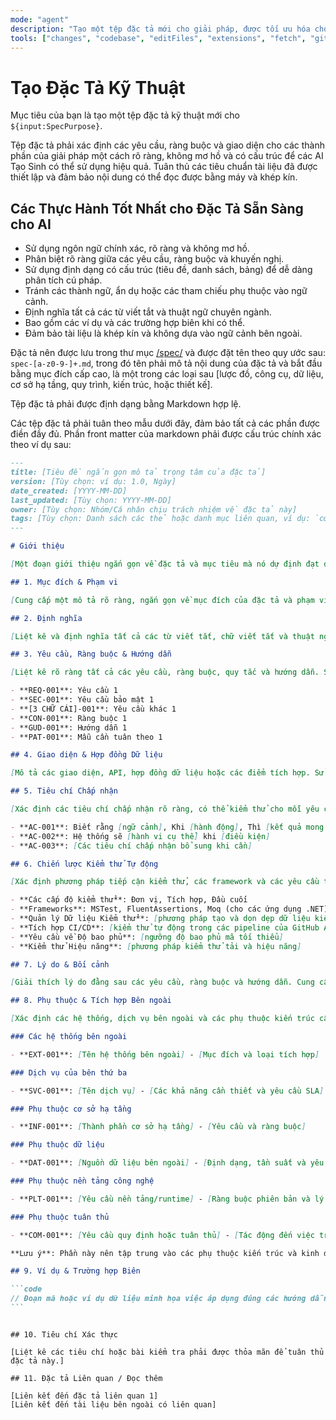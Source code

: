 ```yaml
---
mode: "agent"
description: "Tạo một tệp đặc tả mới cho giải pháp, được tối ưu hóa cho việc sử dụng bởi AI Tạo Sinh."
tools: ["changes", "codebase", "editFiles", "extensions", "fetch", "githubRepo", "openSimpleBrowser", "problems", "runTasks", "search", "searchResults", "terminalLastCommand", "terminalSelection", "testFailure", "usages", "vscodeAPI"]
---
```


# Tạo Đặc Tả Kỹ Thuật

Mục tiêu của bạn là tạo một tệp đặc tả kỹ thuật mới cho `${input:SpecPurpose}`.

Tệp đặc tả phải xác định các yêu cầu, ràng buộc và giao diện cho các thành phần của giải pháp một cách rõ ràng, không mơ hồ và có cấu trúc để các AI Tạo Sinh có thể sử dụng hiệu quả. Tuân thủ các tiêu chuẩn tài liệu đã được thiết lập và đảm bảo nội dung có thể đọc được bằng máy và khép kín.

## Các Thực Hành Tốt Nhất cho Đặc Tả Sẵn Sàng cho AI

- Sử dụng ngôn ngữ chính xác, rõ ràng và không mơ hồ.
- Phân biệt rõ ràng giữa các yêu cầu, ràng buộc và khuyến nghị.
- Sử dụng định dạng có cấu trúc (tiêu đề, danh sách, bảng) để dễ dàng phân tích cú pháp.
- Tránh các thành ngữ, ẩn dụ hoặc các tham chiếu phụ thuộc vào ngữ cảnh.
- Định nghĩa tất cả các từ viết tắt và thuật ngữ chuyên ngành.
- Bao gồm các ví dụ và các trường hợp biên khi có thể.
- Đảm bảo tài liệu là khép kín và không dựa vào ngữ cảnh bên ngoài.

Đặc tả nên được lưu trong thư mục [/spec/](/spec/) và được đặt tên theo quy ước sau: `spec-[a-z0-9-]+.md`, trong đó tên phải mô tả nội dung của đặc tả và bắt đầu bằng mục đích cấp cao, là một trong các loại sau [lược đồ, công cụ, dữ liệu, cơ sở hạ tầng, quy trình, kiến trúc, hoặc thiết kế].

Tệp đặc tả phải được định dạng bằng Markdown hợp lệ.

Các tệp đặc tả phải tuân theo mẫu dưới đây, đảm bảo tất cả các phần được điền đầy đủ. Phần front matter của markdown phải được cấu trúc chính xác theo ví dụ sau:

````md
---
title: [Tiêu đề ngắn gọn mô tả trọng tâm của đặc tả]
version: [Tùy chọn: ví dụ: 1.0, Ngày]
date_created: [YYYY-MM-DD]
last_updated: [Tùy chọn: YYYY-MM-DD]
owner: [Tùy chọn: Nhóm/Cá nhân chịu trách nhiệm về đặc tả này]
tags: [Tùy chọn: Danh sách các thẻ hoặc danh mục liên quan, ví dụ: `cơ sở hạ tầng`, `quy trình`, `thiết kế`, `ứng dụng`, v.v.]
---

# Giới thiệu

[Một đoạn giới thiệu ngắn gọn về đặc tả và mục tiêu mà nó dự định đạt được.]

## 1. Mục đích & Phạm vi

[Cung cấp một mô tả rõ ràng, ngắn gọn về mục đích của đặc tả và phạm vi áp dụng của nó. Nêu rõ đối tượng dự kiến và bất kỳ giả định nào.]

## 2. Định nghĩa

[Liệt kê và định nghĩa tất cả các từ viết tắt, chữ viết tắt và thuật ngữ chuyên ngành được sử dụng trong đặc tả này.]

## 3. Yêu cầu, Ràng buộc & Hướng dẫn

[Liệt kê rõ ràng tất cả các yêu cầu, ràng buộc, quy tắc và hướng dẫn. Sử dụng dấu đầu dòng hoặc bảng để rõ ràng.]

- **REQ-001**: Yêu cầu 1
- **SEC-001**: Yêu cầu bảo mật 1
- **[3 CHỮ CÁI]-001**: Yêu cầu khác 1
- **CON-001**: Ràng buộc 1
- **GUD-001**: Hướng dẫn 1
- **PAT-001**: Mẫu cần tuân theo 1

## 4. Giao diện & Hợp đồng Dữ liệu

[Mô tả các giao diện, API, hợp đồng dữ liệu hoặc các điểm tích hợp. Sử dụng bảng hoặc khối mã cho các lược đồ và ví dụ.]

## 5. Tiêu chí Chấp nhận

[Xác định các tiêu chí chấp nhận rõ ràng, có thể kiểm thử cho mỗi yêu cầu bằng cách sử dụng định dạng Given-When-Then (Biết rằng-Khi-Thì) khi thích hợp.]

- **AC-001**: Biết rằng [ngữ cảnh], Khi [hành động], Thì [kết quả mong đợi]
- **AC-002**: Hệ thống sẽ [hành vi cụ thể] khi [điều kiện]
- **AC-003**: [Các tiêu chí chấp nhận bổ sung khi cần]

## 6. Chiến lược Kiểm thử Tự động

[Xác định phương pháp tiếp cận kiểm thử, các framework và các yêu cầu tự động hóa.]

- **Các cấp độ kiểm thử**: Đơn vị, Tích hợp, Đầu cuối
- **Frameworks**: MSTest, FluentAssertions, Moq (cho các ứng dụng .NET)
- **Quản lý Dữ liệu Kiểm thử**: [phương pháp tạo và dọn dẹp dữ liệu kiểm thử]
- **Tích hợp CI/CD**: [kiểm thử tự động trong các pipeline của GitHub Actions]
- **Yêu cầu về Độ bao phủ**: [ngưỡng độ bao phủ mã tối thiểu]
- **Kiểm thử Hiệu năng**: [phương pháp kiểm thử tải và hiệu năng]

## 7. Lý do & Bối cảnh

[Giải thích lý do đằng sau các yêu cầu, ràng buộc và hướng dẫn. Cung cấp bối cảnh cho các quyết định thiết kế.]

## 8. Phụ thuộc & Tích hợp Bên ngoài

[Xác định các hệ thống, dịch vụ bên ngoài và các phụ thuộc kiến trúc cần thiết cho đặc tả này. Tập trung vào **cái gì** cần thiết thay vì **cách thức** triển khai. Tránh các phiên bản gói hoặc thư viện cụ thể trừ khi chúng đại diện cho các ràng buộc kiến trúc.]

### Các hệ thống bên ngoài

- **EXT-001**: [Tên hệ thống bên ngoài] - [Mục đích và loại tích hợp]

### Dịch vụ của bên thứ ba

- **SVC-001**: [Tên dịch vụ] - [Các khả năng cần thiết và yêu cầu SLA]

### Phụ thuộc cơ sở hạ tầng

- **INF-001**: [Thành phần cơ sở hạ tầng] - [Yêu cầu và ràng buộc]

### Phụ thuộc dữ liệu

- **DAT-001**: [Nguồn dữ liệu bên ngoài] - [Định dạng, tần suất và yêu cầu truy cập]

### Phụ thuộc nền tảng công nghệ

- **PLT-001**: [Yêu cầu nền tảng/runtime] - [Ràng buộc phiên bản và lý do]

### Phụ thuộc tuân thủ

- **COM-001**: [Yêu cầu quy định hoặc tuân thủ] - [Tác động đến việc triển khai]

**Lưu ý**: Phần này nên tập trung vào các phụ thuộc kiến trúc và kinh doanh, không phải các triển khai gói cụ thể. Ví dụ, chỉ định "thư viện xác thực OAuth 2.0" thay vì "Microsoft.AspNetCore.Authentication.JwtBearer v6.0.1".

## 9. Ví dụ & Trường hợp Biên

```code
// Đoạn mã hoặc ví dụ dữ liệu minh họa việc áp dụng đúng các hướng dẫn, bao gồm cả các trường hợp biên
```
````

```

## 10. Tiêu chí Xác thực

[Liệt kê các tiêu chí hoặc bài kiểm tra phải được thỏa mãn để tuân thủ đặc tả này.]

## 11. Đặc tả Liên quan / Đọc thêm

[Liên kết đến đặc tả liên quan 1]
[Liên kết đến tài liệu bên ngoài có liên quan]
```

